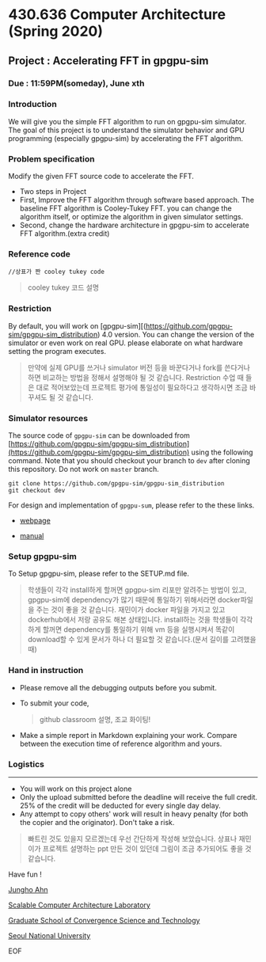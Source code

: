 # 430.636 Computer Architecture (Spring 2020)

## Project : Accelerating FFT in gpgpu-sim

###  Due : 11:59PM(someday), June xth

### Introduction

We will give you the simple FFT algorithm to run on gpgpu-sim simulator. The goal of this project is to understand the simulator behavior and GPU programming (especially gpgpu-sim) by accelerating the FFT algorithm. 

### Problem specification

Modify the given FFT source code to accelerate the FFT.

* Two steps in Project 
* First, Improve the FFT algorithm through software based approach. The baseline FFT algorithm is Cooley-Tukey FFT. you can change the algorithm itself, or optimize the algorithm in given simulator settings.
* Second, change the hardware architecture in gpgpu-sim to accelerate FFT algorithm.(extra credit)

### Reference code

```cuda
//상표가 짠 cooley tukey code
```

>  cooley tukey 코드 설명

### Restriction

By default, you will work on [gpgpu-sim][(https://github.com/gpgpu-sim/gpgpu-sim_distribution) 4.0 version.  You can change the version of the simulator or even work on real GPU. please elaborate on what hardware setting the program executes. 

> 만약에 실제 GPU를 쓰거나 simulator 버전 등을 바꾼다거나 fork를 쓴다거나 하면 비교하는 방법을 정해서 설명해야 될 것 같습니다. Restriction 수업 때 들은 대로 적어보았는데 프로젝트 평가에 통일성이 필요하다고 생각하시면 조금 바꾸셔도 될 것 같습니다.

### Simulator resources

The source code of `gpgpu-sim` can be downloaded from [https://github.com/gpgpu-sim/gpgpu-sim_distribution](https://github.com/gpgpu-sim/gpgpu-sim_distribution) using the following command. Note that you should checkout your branch to `dev` after cloning this repository. Do not work on `master` branch.

```shell
git clone https://github.com/gpgpu-sim/gpgpu-sim_distribution
git checkout dev
```

For design and implementation of `gpgpu-sum`, please refer to the these links.

* [webpage](http://gpgpu-sim.org/)

* [manual](http://gpgpu-sim.org/manual/index.php/Main_Page)

### Setup gpgpu-sim

To Setup gpgpu-sim, please refer to the SETUP.md file.

> 학생들이 각각 install하게 할꺼면 gpgpu-sim 리포만 알려주는 방법이 있고, gpgpu-sim에 dependency가 많기 때문에 통일하기 위해서라면 docker파일을 주는 것이 좋을 것 같습니다. 재민이가 docker 파일을 가지고 있고 dockerhub에서 저랑 공유도 해본 상태입니다. install하는 것을 학생들이 각각 하게 할꺼면 dependency를 통일하기 위해 vm 등을 실행시켜서 똑같이 download할 수 있게 문서가 하나 더 필요할 것 같습니다.(문서 길이를 고려했을 때)

### Hand in instruction

* Please remove all the debugging outputs before you submit.

* To submit your code, 

  >  github classroom 설명, 조교 화이팅!

* Make a simple report in Markdown explaining your work. Compare between the execution time of reference algorithm and yours.

### Logistics

<hr/>

* You will work on this project alone
* Only the upload submitted before the deadline will receive the full credit. 25% of the credit will be deducted for every single day delay.
* Any attempt to copy others' work will result in heavy penalty (for both the copier and the originator). Don't take a risk.



> 빠트린 것도 있을지 모르겠는데 우선 간단하게 작성해 보았습니다. 상표나 재민이가 프로젝트 설명하는 ppt 만든 것이 있던데 그림이 조금 추가되어도 좋을 것 같습니다.

Have fun !

[Jungho Ahn](mailto:gajh@scale.snu.ac.kr)

[Scalable Computer Architecture Laboratory](http://scale.snu.ac.kr/)

[Graduate School of Convergence Science and Technology](https://convergence.snu.ac.kr/)  

[Seoul National University](http://www.snu.ac.kr)

EOF



